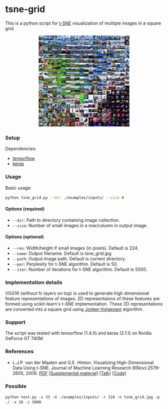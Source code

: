 # tsne-grid
This is a python script for [t-SNE](https://lvdmaaten.github.io/tsne/) visualization of multiple images in a square grid.
<p align="center">
<img src="./examples/tsne_rand.jpg" width="290" height="290" />
</p>

### Setup
Dependencies:
* [tensorflow](https://www.tensorflow.org/install/)
* [keras](https://keras.io/)

### Usage
Basic usage:
```bash
python tsne_grid.py --dir ./examples/inputs/ --size 4
```
#### Options (required)
* `--dir`: Path to directory containing image collection.
* `--size`: Number of small images in a row/column in output image.

#### Options (optional)
* `--res`: Width/height if small images (in pixels). Default is 224.
* `--name`: Output filename. Default is tsne_grid.jpg
* `--path`: Output image path. Default is current directory.
* `--per`: Perplexity for t-SNE algorithm. Default is 50.
* `--iter`: Number of iterations for t-SNE algorithm. Default is 5000.

### Implementation details
VGG16 (without fc layers on top) is used to generate high dimensional feature representations of images. 2D representaions of these features are formed using scikit-learn's t-SNE implementation. These 2D representations are converted into a square grid using [Jonker-Volgenant](https://blog.sourced.tech/post/lapjv/) algorithm.

### Support
The script was tested with tensorflow (1.4.0) and keras (2.1.1) on Nvidia GeForce GT 740M

### References
* L.J.P. van der Maaten and G.E. Hinton. Visualizing High-Dimensional Data Using t-SNE. Journal of Machine Learning Research 9(Nov):2579-2605, 2008. [PDF](https://lvdmaaten.github.io/publications/papers/JMLR_2008.pdf) [[Supplemental material]](https://lvdmaaten.github.io/publications/misc/Supplement_JMLR_2008.pdf) [[Talk]](https://www.youtube.com/watch?v=RJVL80Gg3lA&list=UUtXKDgv1AVoG88PLl8nGXmw) [[Code]](https://lvdmaaten.github.io/tsne/)

### Possible
```
python test.py -s 33 -d ./examples/inputs/ -r 224 -n tsne_grid.jpg -p ./ -x 10 -i 5000
```